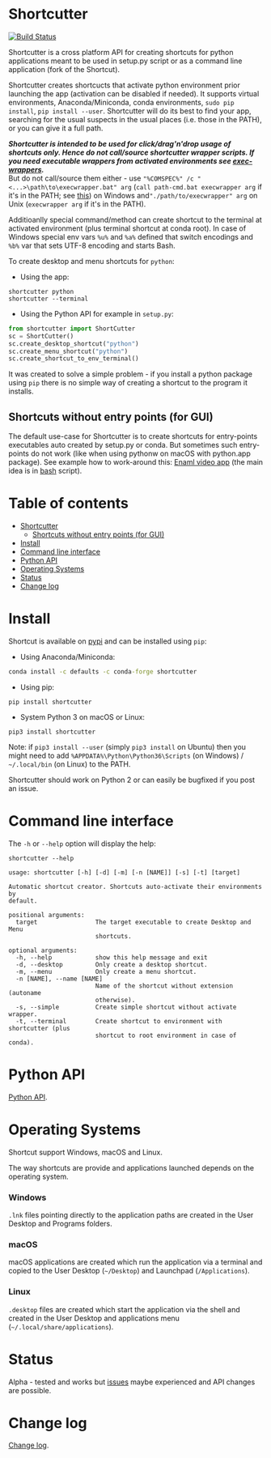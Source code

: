 # Shortcutter

[![Build Status](https://travis-ci.org/kiwi0fruit/shortcutter.svg?branch=master)](https://travis-ci.org/kiwi0fruit/shortcutter)

Shortcutter is a cross platform API for creating shortcuts for python applications meant to be used in setup.py script or as a command line application (fork of the Shortcut).

Shortcutter creates shortcucts that activate python environment prior launching the app (activation can be disabled if needed). It supports virtual environments, Anaconda/Miniconda, conda environments, `sudo pip install`, `pip install --user`. Shortcutter will do its best to find your app, searching for the usual suspects in the usual places (i.e. those in the PATH), or you can give it a full path.

_**Shortcutter is intended to be used for click/drag'n'drop usage of shortcuts only. Hence do not call/source shortcutter wrapper scripts. If you need executable wrappers from activated environments see [exec-wrappers](https://github.com/gqmelo/exec-wrappers).**_  
But do not call/source them either - use `"%COMSPEC%" /c "<...>\path\to\execwrapper.bat" arg` (`call path-cmd.bat execwrapper arg` if it's in the PATH; see [this](https://github.com/kiwi0fruit/shortcutter/blob/master/path-cmd.bat)) on Windows and`"./path/to/execwrapper" arg` on Unix (`execwrapper arg` if it's in the PATH).

Additioanlly special command/method can create shortcut to the terminal at activated environment (plus terminal shortcut at conda root). In case of Windows special env vars `%u%` and `%a%` defined that switch encodings and `%b%` var that sets UTF-8 encoding and starts Bash.

To create desktop and menu shortcuts for `python`:

* Using the app:

```
shortcutter python
shortcutter --terminal
```

* Using the Python API for example in `setup.py`:

```py
from shortcutter import ShortCutter
sc = ShortCutter()
sc.create_desktop_shortcut("python")
sc.create_menu_shortcut("python")
sc.create_shortcut_to_env_terminal()
```

It was created to solve a simple problem - if you install a python package using `pip` there is no simple way of creating a shortcut to the program it installs.


## Shortcuts without entry points (for GUI)

The default use-case for Shortcutter is to create shortcuts for entry-points executables auto created by setup.py or conda. But sometimes such entry-points do not work (like when using pythonw on macOS with python.app package). See example how to work-around this: [Enaml video app](https://github.com/kiwi0fruit/enaml-video-app) (the main idea is in [bash](https://github.com/kiwi0fruit/enaml-video-app/blob/master/enaml-video-app/scripts/enaml-video-appw) script).


# Table of contents

* [Shortcutter](#shortcutter)
  * [Shortcuts without entry points (for GUI)](#shortcuts-without-entry-points-for-gui)
* [Install](#install)
* [Command line interface](#command-line-interface)
* [Python API](#python-api)
* [Operating Systems](#operating-systems)
* [Status](#status)
* [Change log](#change-log)


# Install

Shortcut is available on [pypi](https://pypi.python.org/pypi/shortcutter) and can be installed using `pip`:

* Using Anaconda/Miniconda:

```bat
conda install -c defaults -c conda-forge shortcutter
```

* Using pip:

```
pip install shortcutter
```

* System Python 3 on macOS or Linux:

```
pip3 install shortcutter
```

Note: if `pip3 install --user` (simply `pip3 install` on Ubuntu) then you might need to add `%APPDATA%\Python\Python36\Scripts` (on Windows) / `~/.local/bin` (on Linux) to the PATH.

Shortcutter should work on Python 2 or can easily be bugfixed if you post an issue.


# Command line interface

The `-h` or `--help` option will display the help:

```
shortcutter --help
```

```
usage: shortcutter [-h] [-d] [-m] [-n [NAME]] [-s] [-t] [target]

Automatic shortcut creator. Shortcuts auto-activate their environments by 
default.

positional arguments:
  target                The target executable to create Desktop and Menu
                        shortcuts.

optional arguments:
  -h, --help            show this help message and exit
  -d, --desktop         Only create a desktop shortcut.
  -m, --menu            Only create a menu shortcut.
  -n [NAME], --name [NAME]
                        Name of the shortcut without extension (autoname
                        otherwise).
  -s, --simple          Create simple shortcut without activate wrapper.
  -t, --terminal        Create shortcut to environment with shortcutter (plus
                        shortcut to root environment in case of conda).
```


# Python API

[Python API](https://github.com/kiwi0fruit/shortcutter/blob/master/api.rst).


# Operating Systems

Shortcut support Windows, macOS and Linux.

The way shortcuts are provide and applications launched depends on the operating system.

### Windows 

`.lnk` files pointing directly to the application paths are created in the User Desktop and Programs folders.

### macOS

macOS applications are created which run the application via a terminal and copied to the User Desktop (`~/Desktop`) and Launchpad (`/Applications`).

### Linux

`.desktop` files are created which start the application via the shell and created in the User Desktop and applications menu (`~/.local/share/applications`).


# Status

Alpha - tested and works but
[issues](https://github.com/kiwi0fruit/shortcutter/issues) maybe
experienced and API changes are possible.


# Change log

[Change log](https://github.com/kiwi0fruit/shortcutter/blob/master/CHANGE_LOG.md).
